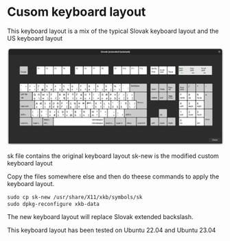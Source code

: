 # Cusom keyboard layout

This keyboard layout is a mix of the typical Slovak keyboard layout and the US keyboard layout

![alt text](https://github.com/Vratk0529/custom-keyboard-layout/blob/main/Keyboard-layout-visualisation.png?raw=true)

sk file contains the original keyboard layout
sk-new is the modified custom keyboard layout

Copy the files somewhere else and then do theese commands to apply the keyboard layout.

```
sudo cp sk-new /usr/share/X11/xkb/symbols/sk
sudo dpkg-reconfigure xkb-data
```

The new keyboard layout will replace Slovak extended backslash.

This keyboard layout has been tested on Ubuntu 22.04 and Ubuntu 23.04
